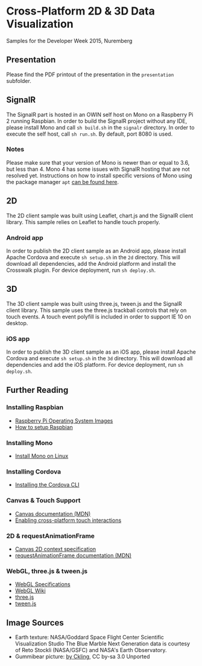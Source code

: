 # Cross-Platform 2D & 3D Data Visualization
Samples for the Developer Week 2015, Nuremberg

## Presentation
Please find the PDF printout of the presentation in the `presentation` subfolder.

## SignalR
The SignalR part is hosted in an OWIN self host on Mono on a Raspberry Pi 2 running Raspbian. In order to build the SignalR project without any IDE, please install Mono and call `sh build.sh` in the `signalr` directory. In order to execute the self host, call `sh run.sh`. By default, port 8080 is used.

### Notes
Please make sure that your version of Mono is newer than or equal to 3.6, but less than 4. Mono 4 has some issues with SignalR hosting that are not resolved yet. Instructions on how to install specific versions of Mono using the package manager `apt` [can be found here](http://www.mono-project.com/docs/getting-started/install/linux/#accessing-older-releases).

## 2D
The 2D client sample was built using Leaflet, chart.js and the SignalR client library. This sample relies on Leaflet to handle touch properly.

### Android app
In order to publish the 2D client sample as an Android app, please install Apache Cordova and execute `sh setup.sh` in the `2d` directory. This will download all dependencies, add the Android platform and install the Crosswalk plugin. For device deployment, run `sh deploy.sh`.

## 3D
The 3D client sample was built using three.js, tween.js and the SignalR client library. This sample uses the three.js trackball controls that rely on touch events. A touch event polyfill is included in order to support IE 10 on desktop.

### iOS app
In order to publish the 3D client sample as an iOS app, please install Apache Cordova and execute `sh setup.sh` in the `3d` directory. This will download all dependencies and add the iOS platform. For device deployment, run `sh deploy.sh`.

## Further Reading
### Installing Raspbian
* [Raspberry Pi Operating System Images](https://www.raspberrypi.org/downloads/)
* [How to setup Raspbian](https://learn.sparkfun.com/tutorials/setting-up-raspbian-and-doom)

### Installing Mono
* [Install Mono on Linux](http://www.mono-project.com/docs/getting-started/install/linux/)

### Installing Cordova
* [Installing the Cordova CLI](https://cordova.apache.org/docs/en/4.0.0/guide_cli_index.md.html)

### Canvas & Touch Support
* [Canvas documentation (MDN)](https://developer.mozilla.org/de/docs/Web/HTML/Canvas)
* [Enabling cross-platform touch interactions](http://weblogs.thinktecture.com/christian_liebel/2015/05/enabling-cross-platform-touch-interactions-pointer-vs-touch-events.html )

### 2D & requestAnimationFrame
* [Canvas 2D context specification](http://www.w3.org/TR/2dcontext/)
* [requestAnimationFrame documentation (MDN)](https://developer.mozilla.org/en-US/docs/Web/API/window/requestAnimationFrame)

### WebGL, three.js & tween.js
* [WebGL Specifications](https://www.khronos.org/registry/webgl/specs/latest/)
* [WebGL Wiki](https://www.khronos.org/webgl/wiki/Main_Page)
* [three.js](http://threejs.org/)
* [tween.js](https://github.com/tweenjs/tween.js/)

## Image Sources
* Earth texture: NASA/Goddard Space Flight Center Scientific Visualization Studio The Blue Marble Next Generation data is courtesy of Reto Stockli (NASA/GSFC) and NASA's Earth Observatory.
* Gummibear picture: [by Ckling](https://commons.wikimedia.org/wiki/File:Gummi_Bears_in_Action_01.JPG), CC by-sa 3.0 Unported